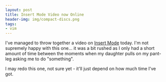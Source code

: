 ```yaml
---
layout: post
title: Insert Mode Video now Online
header-img: img/compact-discs.png
tags:
- vim
---
```

I've managed to throw together a video on [Insert Mode](/vim/vim-tutorial-videos/vim-intermediate-tutorial-videos/#insert-mode) today. I'm not supremely happy with this one... it was a bit rushed as I only had a short amount of time between the moments when my daughter pulls on my pant-leg asking me to do "something".

I may redo this one, not sure yet - it'll just depend on how much time I've got.
